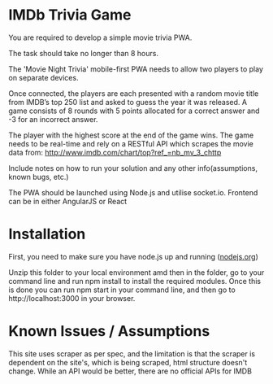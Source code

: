 IMDb Trivia Game
==============

You are required to develop a simple movie trivia PWA. 

The task should take no longer than 8 hours. 

The 'Movie Night Trivia' mobile-first PWA needs to allow two players to play on separate devices. 

Once connected, the players are each presented with a random movie title from IMDB’s top 250 list and asked to guess the year it was released. A game consists of 8 rounds with 5 points allocated for a correct answer and -3 for an incorrect answer. 

The player with the highest score at the end of the game wins. The game needs to be real-time and rely on a RESTful API which scrapes the movie data from: http://www.imdb.com/chart/top?ref_=nb_mv_3_chttp 

Include notes on how to run your solution and any other info(assumptions, known bugs, etc.) 

The PWA should be launched using Node.js and utilise socket.io. Frontend can be in either AngularJS or React

Installation
=============

First, you need to make sure you have node.js up and running ([nodejs.org](http://nodejs.org/))

Unzip this folder to your local environment amd then in the folder, go to your command line and run npm install to install the required modules. Once this is done you can run npm start in your command line, and then go to http://localhost:3000 in your browser. 

Known Issues / Assumptions
==========================

This site uses scraper as per spec, and the limitation is that the scraper is dependent on the site's, which is being scraped, html structure doesn't change. While an API would be better, there are no official APIs for IMDB
